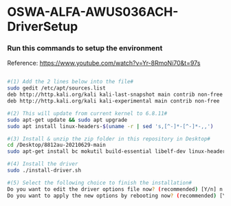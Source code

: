 # OSWA-ALFA-AWUS036ACH-DriverSetup

### Run this commands to setup the environment 
Reference: https://www.youtube.com/watch?v=Yr-8RmoNi70&t=97s


``` bash

#(1) Add the 2 lines below into the file#
sudo gedit /etc/apt/sources.list
deb http://http.kali.org/kali kali-last-snapshot main contrib non-free
deb http://http.kali.org/kali kali-experimental main contrib non-free

#(2) This will update from current kernel to 6.8.11#
sudo apt-get update && sudo apt upgrade
sudo apt install linux-headers-$(uname -r | sed 's,[^-]*-[^-]*-,,')

#(3) Install & unzip the zip folder in this repository in Desktop#
cd /Desktop/8812au-20210629-main
sudo apt-get install bc mokutil build-essential libelf-dev linux-headers-`uname -r`

#(4) Install the driver
sudo ./install-driver.sh

#(5) Select the following choice to finish the installation#
Do you want to edit the driver options file now? (recommended) [Y/n] n
Do you want to apply the new options by rebooting now? (recommended) [Y/n] y

```

